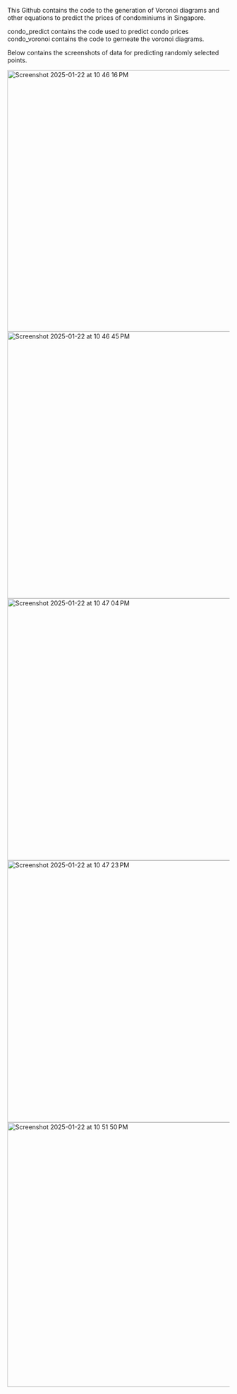 
This Github contains the code to the generation of Voronoi diagrams and other equations to predict the prices of condominiums in Singapore. 

condo_predict contains the code used to predict condo prices
condo_voronoi contains the code to gerneate the voronoi diagrams.

Below contains the screenshots of data for predicting randomly selected points. 

<img width="591" alt="Screenshot 2025-01-22 at 10 46 16 PM" src="https://github.com/user-attachments/assets/15a9c512-eda9-430d-b0a5-3c1e18eceb2b" />
<img width="603" alt="Screenshot 2025-01-22 at 10 46 45 PM" src="https://github.com/user-attachments/assets/ad68e7fb-1c85-430f-8f90-8bad5301c65d" />
<img width="592" alt="Screenshot 2025-01-22 at 10 47 04 PM" src="https://github.com/user-attachments/assets/b6068276-bb61-49ac-8b7c-7cc98a78fd55" />
<img width="592" alt="Screenshot 2025-01-22 at 10 47 23 PM" src="https://github.com/user-attachments/assets/500e8400-5f3a-4ee8-b84f-d03f9bc8a1a7" />
<img width="598" alt="Screenshot 2025-01-22 at 10 51 50 PM" src="https://github.com/user-attachments/assets/b3c9e7fe-9fb9-4f67-add8-bc8bedf07337" />
